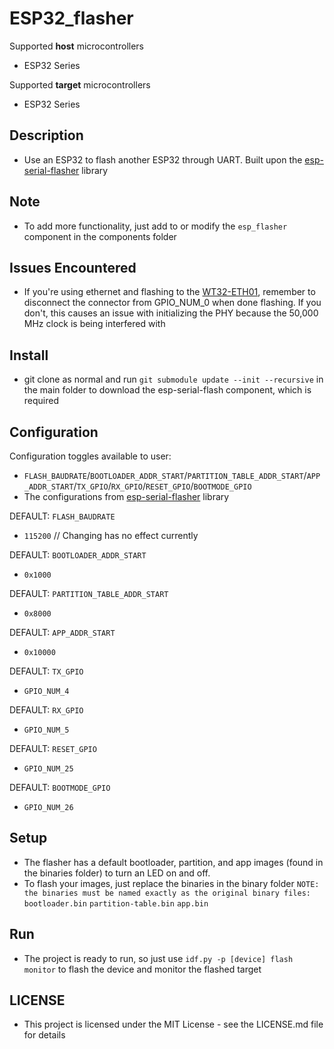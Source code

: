 
# ESP32_flasher

Supported **host** microcontrollers
- ESP32 Series

Supported **target** microcontrollers
- ESP32 Series

## Description
* Use an ESP32 to flash another ESP32 through UART. Built upon the [esp-serial-flasher](https://github.com/espressif/esp-serial-flasher) library

## Note
* To add more functionality, just add to or modify the `esp_flasher` component in the components folder

## Issues Encountered
* If you're using ethernet and flashing to the [WT32-ETH01](https://github.com/egnor/wt32-eth01/tree/main?tab=readme-ov-file), remember to disconnect the connector from GPIO_NUM_0 when done flashing. If you don't, this causes an issue with initializing the PHY because the 50,000 MHz clock is being interfered with

## Install
* git clone as normal and run `git submodule update --init --recursive` in the main folder to download the esp-serial-flash component, which is required

## Configuration
Configuration toggles available to user:
* `FLASH_BAUDRATE`/`BOOTLOADER_ADDR_START`/`PARTITION_TABLE_ADDR_START`/`APP_ADDR_START`/`TX_GPIO`/`RX_GPIO`/`RESET_GPIO`/`BOOTMODE_GPIO`
* The configurations from [esp-serial-flasher](https://github.com/espressif/esp-serial-flasher) library

DEFAULT: `FLASH_BAUDRATE`
* `115200` // Changing has no effect currently

DEFAULT: `BOOTLOADER_ADDR_START`
* `0x1000`

DEFAULT: `PARTITION_TABLE_ADDR_START`
* `0x8000`

DEFAULT: `APP_ADDR_START`
* `0x10000`

DEFAULT: `TX_GPIO`
* `GPIO_NUM_4`

DEFAULT: `RX_GPIO`
* `GPIO_NUM_5`

DEFAULT: `RESET_GPIO`
* `GPIO_NUM_25`

DEFAULT: `BOOTMODE_GPIO`
* `GPIO_NUM_26`

## Setup
* The flasher has a default bootloader, partition, and app images (found in the binaries folder) to turn an LED on and off.
* To flash your images, just replace the binaries in the binary folder `NOTE: the binaries must be named exactly as the original binary files:` `bootloader.bin` `partition-table.bin` `app.bin` 

## Run
* The project is ready to run, so just use `idf.py -p [device] flash monitor` to flash the device and monitor the flashed target

## LICENSE
* This project is licensed under the MIT License - see the LICENSE.md file for details
